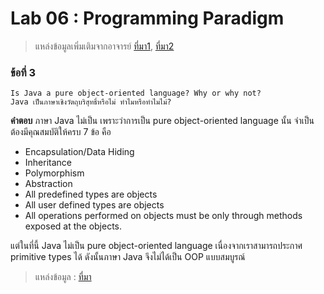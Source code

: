 # Lab 06 : Programming Paradigm
> แหล่งข้อมูลเพิ่มเติมจากอาจารย์ [ที่มา1](https://cs.lmu.edu/~ray/notes/paradigms/), [ที่มา2](https://www.youtube.com/watch?v=3TBq__oKUzk&ab_channel=Confreaks)

### ข้อที่ 3
```
Is Java a pure object-oriented language? Why or why not?
Java เป็นภาษาเชิงวัตถุบริสุทธิ์หรือไม่ ทำไมหรือทำไมไม่?
```
**คำตอบ**  ภาษา Java ไม่เป็น เพราะว่าการเป็น pure object-oriented language นั้น จำเป็นต้องมีคุณสมบัติให้ครบ 7 ข้อ คือ
  - Encapsulation/Data Hiding
  - Inheritance
  - Polymorphism
  - Abstraction
  - All predefined types are objects
  - All user defined types are objects
  - All operations performed on objects must be only through methods exposed at the objects.
  
แต่ในที่นี้ Java ไม่เป็น pure object-oriented language เนื่องจากเราสามารถประกาศ primitive types ได้ ดังนั้นภาษา Java จึงไม่ได้เป็น OOP แบบสมบูรณ์

> แหล่งข้อมูล : [ที่มา](https://www.geeksforgeeks.org/java-not-purely-object-oriented-language/)
